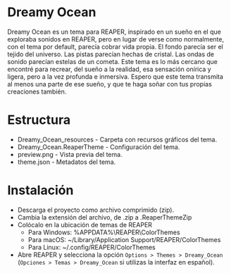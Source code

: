 # Dreamy Ocean

Dreamy Ocean es un tema para REAPER, inspirado en un sueño en el que
exploraba sonidos en REAPER, pero en lugar de verse como
normalmente, con el tema por default, parecía cobrar vida propia. El
fondo parecía ser el tejido del universo. Las pistas parecían hechas
de cristal. Las ondas de sonido parecían estelas de un cometa. Este
tema es lo más cercano que encontré para recrear, del sueño a la
realidad, esa sensación onírica y ligera, pero a la vez profunda e
inmersiva. Espero que este tema transmita al menos una parte de ese
sueño, y que te haga soñar con tus propias creaciones también.

# Estructura

- Dreamy_Ocean_resources - Carpeta con recursos gráficos del tema.
- Dreamy_Ocean.ReaperTheme - Configuración del tema.
- preview.png - Vista previa del tema.
- theme.json - Metadatos del tema.

# Instalación

- Descarga el proyecto como archivo comprimido (zip).
- Cambia la extensión del archivo, de .zip a .ReaperThemeZip
- Colócalo en la ubicación de temas de REAPER
  - Para Windows: %APPDATA%\REAPER\ColorThemes
  - Para macOS: ~/Library/Application Support/REAPER/ColorThemes
  - Para Linux: ~/.config/REAPER/ColorThemes
- Abre REAPER y selecciona la opción `Options > Themes > Dreamy_Ocean`
  (`Opciones > Temas > Dreamy_Ocean` si utilizas la interfaz en español).
